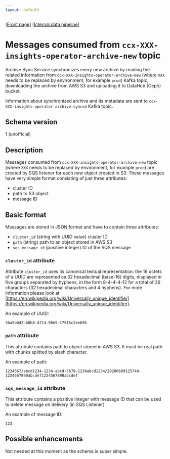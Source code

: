 ```yaml
---
layout: default
---
```

\[[Front page](../index.md)\] \[[Internal data pipeline](../internal_data_pipeline.md)\]

# Messages consumed from `ccx-XXX-insights-operator-archive-new` topic

Archive Sync Service synchronizes every new archive by reading the related
information from `ccx-XXX-insights-operator-archive-new` (where `XXX` needs to
be replaced by environment, for example `prod`) Kafka topic, downloading the
archive from AWS S3 and uploading it to DataHub (Ceph) bucket.

Information about synchronized archive and its metadata are sent to
`ccx-XXX-insights-operator-archive-synced` Kafka topic.

## Schema version

1 (unofficial)

## Description

Messages consumed from `ccx-XXX-insights-operator-archive-new` topic (where
`XXX` needs to be replaced by environment, for example `prod`) are created by
SQS listener for each new object created in S3. These messages have very simple
format consisting of just three attributes:

* cluster ID
* path to S3 object
* message ID


## Basic format

Messages are stored in JSON format and have to contain three attributes:

* `cluster_id` (string with UUID value) cluster ID
* `path` (string) path to an object stored in AWS S3
* `sqs_message_id` (positive integer) ID of the SQS message

### `cluster_id` attribute

Attribute `cluster_id` uses its canonical textual representation: the 16 octets
of a UUID are represented as 32 hexadecimal (base-16) digits, displayed in five
groups separated by hyphens, in the form 8-4-4-4-12 for a total of 36
characters (32 hexadecimal characters and 4 hyphens).  For more information
please look at
[https://en.wikipedia.org/wiki/Universally_unique_identifier](https://en.wikipedia.org/wiki/Universally_unique_identifier).

An example of UUID:

```
3ba9b042-b8b8-4714-98e9-17915c2eeb95
```

### `path` attribute

This attribute contains path to object stored in AWS S3. It must be real path
with chunks splitted by slash character.

An example of path:

```
1234567/abcd1234-1234-abcd-5678-1234abcd1234/20200609125740-1234567890abcdef1234567890abcdef
```

### `sqs_message_id` attribute

This attribute contains a positive integer with message ID that can be used to
delete message on delivery (in SQS Listener)

An example of message ID:

```
123
```

## Possible enhancements

Not needed at this moment as the schema is super simple.
